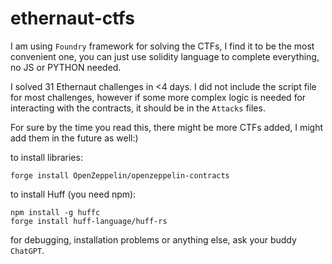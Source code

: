 # ethernaut-ctfs
I am using `Foundry` framework for solving the CTFs, I find it to be the most convenient one, you can just use solidity language to complete everything, no JS or PYTHON needed.

I solved 31 Ethernaut challenges in &lt;4 days. I did not include the script file for most challenges, however if some more complex logic is needed for interacting with the contracts, it should be in the `Attacks` files.

For sure by the time you read this, there might be more CTFs added, I might add them in the future as well:) 

to install libraries:
```
forge install OpenZeppelin/openzeppelin-contracts
```
to install Huff (you need npm):
```
npm install -g huffc
forge install huff-language/huff-rs
```

for debugging, installation problems or anything else, ask your buddy `ChatGPT`.
